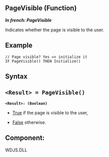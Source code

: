 


## PageVisible (Function)

***In french: PageVisible***



<a name="XUse"></a>
<a name="Use"></a>
<a name="description"></a>
Indicates whether the page is visible to the user. 
<a name="Example1"></a>
<a name="sample_code"></a>

## Example


```wl
// Page visible? Yes => initialize it
IF PageVisible() THEN Initialize()
```

<a name="XSYNTAX"></a>

## Syntax
<a name="SYNTAX1"></a>

`<Result> = PageVisible()`
---

**`<Result>: (Boolean)`**



- <u><u><u><u>True</u></u></u></u> if the page is visible to the user, 

- <u><u><u><u>False</u></u></u></u> otherwise. 






<a name="XComponent"></a>

## Component:
WDJS.DLL
